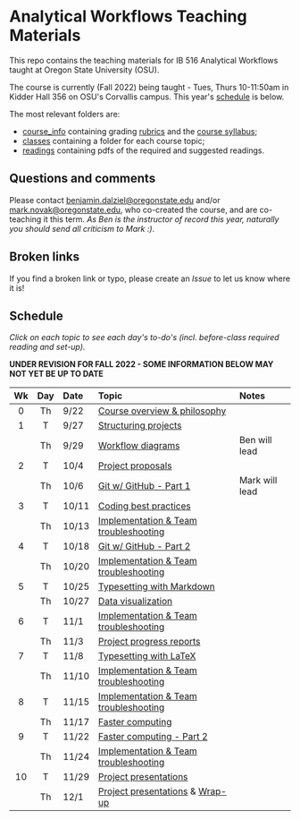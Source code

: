 # Analytical Workflows Teaching Materials

This repo contains the teaching materials for IB 516 Analytical Workflows taught at Oregon State University (OSU).

The course is currently (Fall 2022) being taught - Tues, Thurs 10-11:50am in Kidder Hall 356  on OSU's Corvallis campus. This year's [schedule](#schedule) is below.

The most relevant folders are:
- [course_info](course_info/) containing grading [rubrics](course_info/rubrics/) and the [course syllabus](course_info/syllabus/syllabus.pdf);
- [classes](classes/) containing a folder for each course topic;
- [readings](readings/) containing pdfs of the required and suggested readings.

## Questions and comments
Please contact [benjamin.dalziel@oregonstate.edu](mailto:benjamin.dalziel@oregonstate.edu) and/or [mark.novak@oregonstate.edu](mailto:mark.novak@oregonstate.edu), who co-created the course, and are co-teaching it this term. _As Ben is the instructor of record this year, naturally you should send all criticism to Mark :)_.

## Broken links
If you find a broken link or typo, please create an _Issue_ to let us know where it is!

## Schedule
_Click on each topic to see each day's to-do's (incl. before-class required reading and set-up)._

**UNDER REVISION FOR FALL 2022 - SOME INFORMATION BELOW MAY NOT YET BE UP TO DATE**

| Wk |  Day | Date | Topic | Notes |
|:-:|:-----:|:------|:------|:--------------------|
|0 |  Th | 9/22    | [Course overview & philosophy](classes/Introduction) |
|1 |  T  | 9/27    | [Structuring projects](classes/StructuredProjects) |
|  |  Th | 9/29    | [Workflow diagrams](classes/WorkflowDiagrams) | Ben will lead
|2 |  T  | 10/4    | [Project proposals](classes/ProjectProposal) |
|  |  Th | 10/6    | [Git w/ GitHub - Part 1](classes/VersionControl_Git_part_1) | Mark will lead
|3 |  T  | 10/11   | [Coding best practices](classes/CodingBestPractices) |
|  |  Th | 10/13   | [Implementation & Team troubleshooting](classes/Implementation) |
|4 |  T  | 10/18   | [Git w/ GitHub - Part 2](classes/VersionControl_Git_part_2) |
|  |  Th | 10/20   | [Implementation & Team troubleshooting](classes/Implementation)  |
|5 |  T  | 10/25   | [Typesetting with Markdown](classes/Typesetting_Markdown) |
|  |  Th | 10/27   | [Data visualization](classes/Visualization) |
|6 |  T | 11/1     | [Implementation & Team troubleshooting](classes/Implementation)|
|  |  Th  | 11/3   | [Project progress reports](classes/ProjectReport) |
|7 |  T  | 11/8    | [Typesetting with LaTeX](classes/Typesetting_LaTeX)  |
|  |  Th | 11/10   | [Implementation & Team troubleshooting](classes/Implementation) |
|8 |  T  | 11/15   | [Implementation & Team troubleshooting](classes/Implementation) |
|  |  Th | 11/17   | [Faster computing](classes/FasterComputing)  |
|9 |  T  | 11/22   | [Faster computing - Part 2](classes/FasterComputing)  |
|  |  Th | 11/24   | [Implementation & Team troubleshooting](classes/Implementation)
|10|  T  | 11/29   | [Project presentations](classes/ProjectSummary) |
|  |  Th | 12/1    | [Project presentations](classes/ProjectSummary) & [Wrap-up](classes/WrapUp) |
